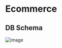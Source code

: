 # Ecommerce

## DB Schema

![image](https://user-images.githubusercontent.com/28482320/192146910-bc8f8fb3-2e55-426f-8af0-01c70e525c50.png)


